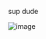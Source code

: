sup dude


![image](https://user-images.githubusercontent.com/22210580/155211306-6ed35e8b-9cad-4d6c-b047-1c7205fc2c48.png)
